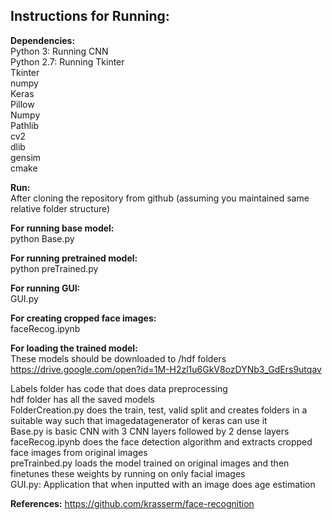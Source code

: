 ## Instructions for Running:    
**Dependencies:**  
Python 3: Running CNN  
Python 2.7: Running Tkinter  
Tkinter  
numpy  
Keras  
Pillow  
Numpy  
Pathlib  
cv2  
dlib  
gensim  
cmake  
  
**Run:**  
After cloning the repository from github (assuming you maintained same relative folder structure)  

**For running base model:**  
python Base.py   

**For running pretrained model:**  
python preTrained.py  

**For running GUI:**  
GUI.py  

**For creating cropped face images:**  
faceRecog.ipynb  

**For loading the trained model:**    
These models should be downloaded to /hdf folders    
https://drive.google.com/open?id=1M-H2zl1u6GkV8ozDYNb3_GdErs9utqav    


Labels folder has code that does data preprocessing  
hdf folder has all the saved models  
FolderCreation.py does the train, test, valid split and creates folders in a suitable way such that imagedatagenerator of keras can use it  
Base.py is basic CNN with 3 CNN layers followed by 2 dense layers  
faceRecog.ipynb does the face detection algorithm and extracts cropped face images from original images  
preTrainbed.py loads the model trained on original images and then finetunes these weights by running on only facial images  
GUI.py: Application that when inputted with an image does age estimation  

**References:**
https://github.com/krasserm/face-recognition
